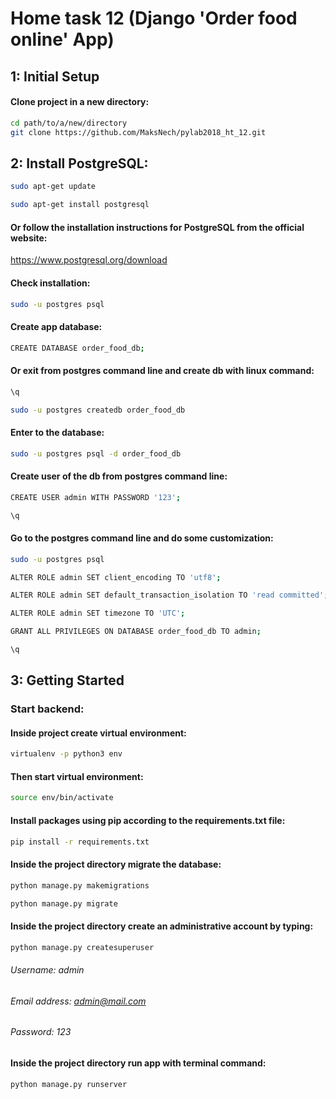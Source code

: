 # Home task 12 (Django 'Order food online' App)

## 1: Initial Setup

#### Clone project in a new directory:
```bash
cd path/to/a/new/directory
git clone https://github.com/MaksNech/pylab2018_ht_12.git
```
## 2: Install PostgreSQL:
```bash
sudo apt-get update

sudo apt-get install postgresql
```
#### Or follow the installation instructions for PostgreSQL from the official website:
https://www.postgresql.org/download

#### Check installation:
```bash
sudo -u postgres psql
```
#### Create app database:
```bash
CREATE DATABASE order_food_db;
```

#### Or exit from postgres command line and create db with linux command:
```bash
\q

sudo -u postgres createdb order_food_db
```

#### Enter to the database:
```bash
sudo -u postgres psql -d order_food_db
```

#### Create user of the db from postgres command line:
```bash
CREATE USER admin WITH PASSWORD '123';

\q
```
#### Go to the postgres command line and do some customization:
```bash
sudo -u postgres psql

ALTER ROLE admin SET client_encoding TO 'utf8';

ALTER ROLE admin SET default_transaction_isolation TO 'read committed';

ALTER ROLE admin SET timezone TO 'UTC';

GRANT ALL PRIVILEGES ON DATABASE order_food_db TO admin;

\q
```

## 3: Getting Started

### Start backend:
#### Inside project create virtual environment:
```bash
virtualenv -p python3 env
```
#### Then start virtual environment:
```bash
source env/bin/activate
```
#### Install packages using pip according to the requirements.txt file:
```bash
pip install -r requirements.txt
```
#### Inside the project directory migrate the database:
```bash
python manage.py makemigrations

python manage.py migrate
```
#### Inside the project directory create an administrative account by typing:
```bash
python manage.py createsuperuser
```
###### Username: admin
###### Email address: admin@mail.com
###### Password: 123

#### Inside the project directory run app with terminal command:
```bash
python manage.py runserver
```
